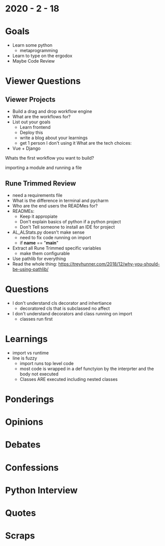 2020 - 2 - 18
=============

Goals
=====
- Learn some python
  - metaprogramming
- Learn to type on the ergodox
- Maybe Code Review

Viewer Questions
================

Viewer Projects
---------------
- Build a drag and drop workflow engine
- What are the workflows for?
- List out your goals
  - Learn frontend
  - Deploy this
  - write a blog about your learnings
  - get 1 person I don't using it
What are the tech choices:
- Vue + Django

Whats the first workflow you want to build?

importing a module and running a file



Rune Trimmed Review
-------------------
- need a requirements file
- What is the difference in terminal and pycharm
- Who are the end users the READMes for?
- READMEs:
  - Keep it appropiate
  - Don't explain basics  of python if a python project
  - Don't Tell someone to install an IDE for project
- AL_ALStats.py doesn't make sense
  - need to fix code running on import
  - if __name__ == "__main__"
- Extract all Rune Trimmed specific variables
  - make them configurable
- Use pathlib for everything
- Read the whole thing: https://treyhunner.com/2018/12/why-you-should-be-using-pathlib/


Questions
=========
- I don't understand cls decorator and inhertiance
  - decoratored cls that is subclassed no affect
- I don't understand decorators and class running on import
  - classes run first

Learnings
=========
- import vs runtime
- line is fuzzy
  - import runs top level code
  - most code is wrapped in a def functyion by the interprter and the body not executed
  - Classes ARE executed including nested classes

Ponderings
==========

Opinions
========

Debates
=======

Confessions
===========

Python Interview
================

Quotes
======

Scraps
======

